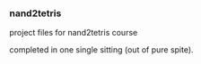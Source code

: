 ### nand2tetris

project files for nand2tetris course

completed in one single sitting (out of pure spite).